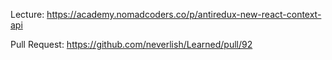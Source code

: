Lecture: https://academy.nomadcoders.co/p/antiredux-new-react-context-api

Pull Request: https://github.com/neverlish/Learned/pull/92
